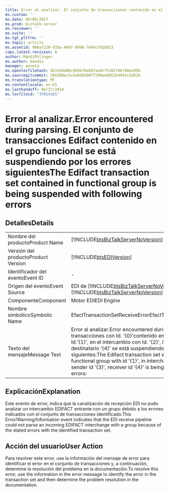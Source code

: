 ```yaml
---
title: Error al analizar. El conjunto de transacciones contenido en el grupo funcional se está suspendiendo por los errores siguientes | Microsoft Docs
ms.custom: ''
ms.date: 06/08/2017
ms.prod: biztalk-server
ms.reviewer: ''
ms.suite: ''
ms.tgt_pltfrm: ''
ms.topic: article
ms.assetid: 986a7220-d35a-4047-8996-7d44c7d2b823
caps.latest.revision: 8
author: MandiOhlinger
ms.author: mandia
manager: anneta
ms.openlocfilehash: 4b7e5dd86c995b78eb07aa9c7516274b748ee99b
ms.sourcegitcommit: 266308ec5c6a9d8d80ff298ee6051b4843c5d626
ms.translationtype: MT
ms.contentlocale: es-ES
ms.lasthandoff: 06/27/2018
ms.locfileid: "37014101"
---
```

# <a name="error-encountered-during-parsing-the-edifact-transaction-set-contained-in-functional-group-is-being-suspended-with-following-errors"></a><span data-ttu-id="0f8e5-103">Error al analizar.</span><span class="sxs-lookup"><span data-stu-id="0f8e5-103">Error encountered during parsing.</span></span> <span data-ttu-id="0f8e5-104">El conjunto de transacciones Edifact contenido en el grupo funcional se está suspendiendo por los errores siguientes</span><span class="sxs-lookup"><span data-stu-id="0f8e5-104">The Edifact transaction set contained in functional group is being suspended with following errors</span></span>
## <a name="details"></a><span data-ttu-id="0f8e5-105">Detalles</span><span class="sxs-lookup"><span data-stu-id="0f8e5-105">Details</span></span>  
  
|                 |                                                                                                                                                                                                                                          |
|-----------------|------------------------------------------------------------------------------------------------------------------------------------------------------------------------------------------------------------------------------------------|
|  <span data-ttu-id="0f8e5-106">Nombre del producto</span><span class="sxs-lookup"><span data-stu-id="0f8e5-106">Product Name</span></span>   |                                                                            [!INCLUDE[btsBizTalkServerNoVersion](../includes/btsbiztalkservernoversion-md.md)]                                                                            |
| <span data-ttu-id="0f8e5-107">Versión del producto</span><span class="sxs-lookup"><span data-stu-id="0f8e5-107">Product Version</span></span> |                                                                                        [!INCLUDE[btsEDIVersion](../includes/btsediversion-md.md)]                                                                                        |
|    <span data-ttu-id="0f8e5-108">Identificador del evento</span><span class="sxs-lookup"><span data-stu-id="0f8e5-108">Event ID</span></span>     |                                                                                                                    -                                                                                                                     |
|  <span data-ttu-id="0f8e5-109">Origen del evento</span><span class="sxs-lookup"><span data-stu-id="0f8e5-109">Event Source</span></span>   |                                                                          <span data-ttu-id="0f8e5-110">EDI de [!INCLUDE[btsBizTalkServerNoVersion](../includes/btsbiztalkservernoversion-md.md)]</span><span class="sxs-lookup"><span data-stu-id="0f8e5-110">[!INCLUDE[btsBizTalkServerNoVersion](../includes/btsbiztalkservernoversion-md.md)] EDI</span></span>                                                                          |
|    <span data-ttu-id="0f8e5-111">Componente</span><span class="sxs-lookup"><span data-stu-id="0f8e5-111">Component</span></span>    |                                                                                                                <span data-ttu-id="0f8e5-112">Motor EDI</span><span class="sxs-lookup"><span data-stu-id="0f8e5-112">EDI Engine</span></span>                                                                                                                |
|  <span data-ttu-id="0f8e5-113">Nombre simbólico</span><span class="sxs-lookup"><span data-stu-id="0f8e5-113">Symbolic Name</span></span>  |                                                                                                     <span data-ttu-id="0f8e5-114">EfactTransactionSetReceiveError</span><span class="sxs-lookup"><span data-stu-id="0f8e5-114">EfactTransactionSetReceiveError</span></span>                                                                                                      |
|  <span data-ttu-id="0f8e5-115">Texto del mensaje</span><span class="sxs-lookup"><span data-stu-id="0f8e5-115">Message Text</span></span>   | <span data-ttu-id="0f8e5-116">Error al analizar.</span><span class="sxs-lookup"><span data-stu-id="0f8e5-116">Error encountered during parsing.</span></span> <span data-ttu-id="0f8e5-117">El conjunto de transacciones con Id. '{0}'contenido en el grupo funcional con Id.'{1}', en el intercambio con Id. '{2}', Id. de remitente '{3}', Id. de destinatario '{4}' se está suspendiendo por los errores siguientes:</span><span class="sxs-lookup"><span data-stu-id="0f8e5-117">The Edifact transaction set with id '{0}' contained in functional group with id '{1}', in interchange with id '{2}', with sender id '{3}', receiver id '{4}' is being suspended with following errors:</span></span> |
  
## <a name="explanation"></a><span data-ttu-id="0f8e5-118">Explicación</span><span class="sxs-lookup"><span data-stu-id="0f8e5-118">Explanation</span></span>  
 <span data-ttu-id="0f8e5-119">Este evento de error,  indica que la canalización de recepción EDI no pudo analizar un intercambio EDIFACT entrante con un grupo debido a los errores indicados con el conjunto de transacciones identificado.</span><span class="sxs-lookup"><span data-stu-id="0f8e5-119">This Error/Warning/Information event indicates that the EDI receive pipeline could not parse an incoming EDIFACT interchange with a group because of the stated errors with the identified transaction set.</span></span>  
  
## <a name="user-action"></a><span data-ttu-id="0f8e5-120">Acción del usuario</span><span class="sxs-lookup"><span data-stu-id="0f8e5-120">User Action</span></span>  
 <span data-ttu-id="0f8e5-121">Para resolver este error, use la información del mensaje de error para identificar el error en el conjunto de transacciones y, a continuación, determine la resolución del problema en la documentación.</span><span class="sxs-lookup"><span data-stu-id="0f8e5-121">To resolve this error, use the information in the error message to identify the error in the transaction set and then determine the problem resolution in the documentation.</span></span>